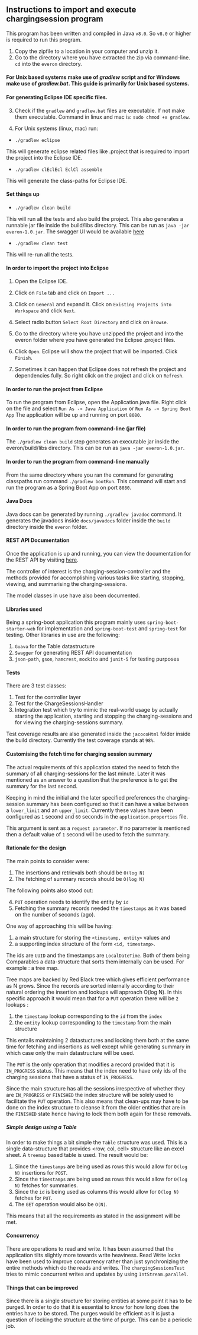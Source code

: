 ## Instructions to import and execute chargingsession program

This program has been written and compiled in Java `v8.0`. So `v8.0` or higher is required to run this program.

1. Copy the zipfile to a location in your computer and unzip it.
2. Go to the directory where you have extracted the zip via command-line. `cd` into the `everon` directory.


#### For Unix based systems make use of *gradlew* script and for Windows make use of *gradlew.bat*. This guide is primarily for Unix based systems.


#### For generating Eclipse IDE specific files.

3. Check if the `gradlew` and `gradlew.bat` files are executable. If not make them executable. Command in linux and mac is: `sudo chmod +x gradlew`.

4. For Unix systems (linux, mac) run:

+ `./gradlew eclipse`

This will generate eclipse related files like .project that is required to import the project into the Eclipse IDE.

+ `./gradlew clEclEcl EclCl assemble`

This will generate the class-paths for Eclipse IDE.

#### Set things up

+ `./gradlew clean build`

This will run all the tests and also build the project. This also generates a runnable jar file inside the build/libs directory. This can be run as `java -jar everon-1.0.jar`.
The swagger UI would be available [here](http://localhost:8080/swagger-ui.html)

+ `./gradlew clean test`

This will re-run all the tests.

#### In order to import the project into Eclipse

1. Open the Eclipse IDE.

2. Click on `File` tab and click on `Import ...`

3. Click on `General` and expand it. Click on `Existing Projects into Workspace` and click `Next`.

4. Select radio button `Select Root Directory` and click on `Browse`.

5. Go to the directory where you have unzipped the project and into the everon folder where you have generated the Eclipse .project files.

6. Click `Open`. Eclipse will show the project that will be imported. Click `Finish`.

7. Sometimes it can happen that Eclipse does not refresh the project and dependencies fully. So right click on the project and click on `Refresh`.


#### In order to run the project from Eclipse

To run the program from Eclipse, open the Application.java file. Right click on the file and select `Run As -> Java Application` or `Run As -> Spring Boot App`
The application will be up and running on port `8080`.


#### In order to run the program from command-line (jar file)

The `./gradlew clean build` step generates an executable jar inside the everon/build/libs directory. This can be run as `java -jar everon-1.0.jar`.


#### In order to run the program from command-line manually

From the same directory where you ran the command for generating classpaths run command `./gradlew bootRun`.
This command will start and run the program as a Spring Boot App on port `8080`.


#### Java Docs

Java docs can be generated by running `./gradlew javadoc` command. It generates the javadocs inside `docs/javadocs` folder inside the
`build` directory inside the `everon` folder.

#### REST API Documentation

Once the application is up and running, you can view the documentation for the REST API by visiting [here](http://localhost:8080/swagger-ui.html).

The controller of interest is the charging-session-controller and the methods provided for accomplishing various tasks like starting, stopping, viewing, and
summarising the charging-sessions.

The model classes in use have also been documented.


#### Libraries used

Being a spring-boot application this program mainly uses `spring-boot-starter-web` for implementation and `spring-boot-test` and `spring-test` for testing.
Other libraries in use are the following:

1. `Guava` for the Table datastructure
2. `Swagger` for generating REST API documentation
3. `json-path`, `gson`, `hamcrest`, `mockito` and `junit-5` for testing purposes


#### Tests

There are 3 test classes:
1. Test for the controller layer
2. Test for the ChargeSessionsHandler
3. Integration test which try to mimic the real-world usage by actually starting the application, starting and stopping the charging-sessions and for viewing the charging-sessions summary.

Test coverage results are also generated inside the `jacocoHtml` folder inside the build directory. Currently the test coverage stands at `98%`.

#### Customising the fetch time for charging session summary

The actual requirements of this application stated the need to fetch the summary of all charging-sessions for the last minute. Later it was mentioned as an answer to a question that the preference is to get the summary for the last second.

Keeping in mind the initial and the later specified preferences the charging-session summary has been configured so that it can have a value between a `lower_limit` and an `upper_limit`. Currently these values have been configured as `1` second and `60` seconds in the `application.properties` file.

This argument is sent as a `request parameter`. If no parameter is mentioned then a default value of `1` second will be used to fetch the summary.


#### Rationale for the design

The main points to consider were:

1. The insertions and retrievals both should be `O(log N)`
2. The fetching of summary records should be `O(log N)`

The following points also stood out:

4. `PUT` operation needs to identify the entity by `id`
5. Fetching the summary records needed the `timestamps` as it was based on
   the number of seconds (ago).

One way of approaching this will be having:

1. a main structure for storing the `<timestamp, entity>` values and
2. a supporting index structure of the form `<id, timestamp>`.

The ids are `UUID` and the timestamps are `LocalDateTime`. Both of them being Comparables a data-structure that sorts them internally can be used. For example : a tree map.

Tree maps are backed by Red Black tree which gives efficient performance as N grows. Since the records are sorted internally according to their natural ordering the insertion and lookups will approach O(log N). In this specific approach it would mean that for a `PUT` operation there will be `2` lookups :

1. the `timestamp` lookup corresponding to the `id` from the `index`
2. the `entity` lookup corresponding to the `timestamp` from the main structure

This entails maintaining 2 datastuctures and locking them both at the same time for fetching and insertions as well except while generating summary in which case only the main datastructure will be used.

The `PUT` is the only operation that modifies a record provided that it is `IN_PROGRESS` status. This means that the index need to have only ids of the charging sessions that have a status of `IN_PROGRESS`.

Since the main structure has all the sessions irrespective of whether they are `IN_PROGRESS` or `FINISHED` the index structure will be
solely used to facilitate the `PUT` operation. This also means that clean-ups may have to be done on the index structure to cleanse it from the older entities that are in the `FINISHED` state hence having to lock them both again for these removals.


##### Simple design using a Table

In order to make things a bit simple the `Table` structure was used. This is a single data-structure that provides <row, col, cell>  structure like an excel sheet. A `treemap` based table is used. The result would be:

1. Since the `timestamps` are being used as rows this would allow for `O(log N)` insertions for `POST`.
2. Since the `timestamps` are being used as rows this would allow for `O(log N)` fetches for summaries.
3. Since the `id` is being used as columns this would allow for `O(log N)` fetches for `PUT`.
4. The `GET` operation would also be `O(N)`.

This means that all the requirements as stated in the assignment will be met.


#### Concurrency

There are operations to read and write. It has been assumed that the application tilts slightly more towards write heaviness. Read Write locks have been used to improve concurrency rather than just synchronizing the entire methods which do the reads and writes. The `chargingSessionsTest` tries to mimic concurrent writes and updates by using `IntStream.parallel`.


#### Things that can be improved

Since there is a single structure for storing entities at some point it has to be purged. In order to do that it is essential to know for how long does the entries have to be stored. The purges would be efficient as it is just a question of locking the structure at the time of purge. This can be a periodic job.

